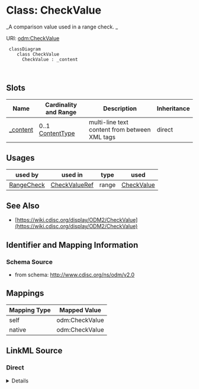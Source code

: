 # Class: CheckValue


_A comparison value used in a range check. _





URI: [odm:CheckValue](http://www.cdisc.org/ns/odm/v2.0/CheckValue)



```mermaid
 classDiagram
    class CheckValue
      CheckValue : _content
        
      
```




<!-- no inheritance hierarchy -->


## Slots

| Name | Cardinality and Range | Description | Inheritance |
| ---  | --- | --- | --- |
| [_content](_content.md) | 0..1 <br/> [ContentType](ContentType.md) | multi-line text content from between XML tags | direct |





## Usages

| used by | used in | type | used |
| ---  | --- | --- | --- |
| [RangeCheck](RangeCheck.md) | [CheckValueRef](CheckValueRef.md) | range | [CheckValue](CheckValue.md) |






## See Also

* [https://wiki.cdisc.org/display/ODM2/CheckValue](https://wiki.cdisc.org/display/ODM2/CheckValue)

## Identifier and Mapping Information







### Schema Source


* from schema: http://www.cdisc.org/ns/odm/v2.0





## Mappings

| Mapping Type | Mapped Value |
| ---  | ---  |
| self | odm:CheckValue |
| native | odm:CheckValue |





## LinkML Source

<!-- TODO: investigate https://stackoverflow.com/questions/37606292/how-to-create-tabbed-code-blocks-in-mkdocs-or-sphinx -->

### Direct

<details>
```yaml
name: CheckValue
description: 'A comparison value used in a range check. '
from_schema: http://www.cdisc.org/ns/odm/v2.0
see_also:
- https://wiki.cdisc.org/display/ODM2/CheckValue
slots:
- _content
slot_usage:
  range:
    name: range
    id_prefixes:
    - value
class_uri: odm:CheckValue

```
</details>

### Induced

<details>
```yaml
name: CheckValue
description: 'A comparison value used in a range check. '
from_schema: http://www.cdisc.org/ns/odm/v2.0
see_also:
- https://wiki.cdisc.org/display/ODM2/CheckValue
slot_usage:
  range:
    name: range
    id_prefixes:
    - value
attributes:
  name: _content
  description: multi-line text content from between XML tags
  from_schema: http://www.cdisc.org/ns/odm/v2.0
  rank: 1000
  alias: _content
  owner: CheckValue
  domain_of:
  - TranslatedText
  - CheckValue
  - Code
  - WorkflowEnd
  - UserName
  - Prefix
  - Suffix
  - FullName
  - GivenName
  - FamilyName
  - StreetName
  - HouseNumber
  - City
  - StateProv
  - Country
  - PostalCode
  - OtherText
  - Meaning
  - LegalReason
  - DateTimeStamp
  - ReasonForChange
  - SourceID
  - FlagValue
  - FlagType
  - Value
  range: _contentType
  inlined: true
class_uri: odm:CheckValue

```
</details>
